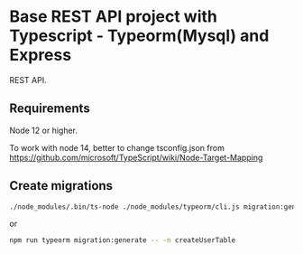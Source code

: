 # Base REST API project with Typescript - Typeorm(Mysql) and Express

REST API.

## Requirements

Node 12 or higher.

To work with node 14, better to change tsconfig.json from https://github.com/microsoft/TypeScript/wiki/Node-Target-Mapping

## Create migrations

```bash
./node_modules/.bin/ts-node ./node_modules/typeorm/cli.js migration:generate -n createUserTable
```

or

```bash
npm run typeorm migration:generate -- -n createUserTable
```
